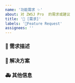 ```yaml
---
name: '功能需求 ✨'
about: 对 ZWSJ Pro  的需求或建议
title: '👑 [需求]'
labels: '👑Feature Request'
assignees: ''
---
```


### 🥰 需求描述

<!--
详细地描述需求，让大家都能理解
-->

### 🧐 解决方案

<!--
如果你有解决方案，在这里清晰地阐述
-->

### 🚑 其他信息

<!--
如截图等其他信息可以贴在这里
-->
